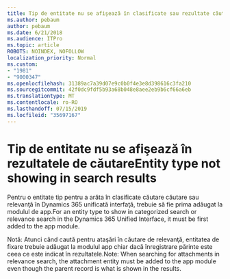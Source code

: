 ```yaml
---
title: Tip de entitate nu se afişează în clasificate sau rezultate căutare relevanţă în Dynamics 365 interfaţă unificată
ms.author: pebaum
author: pebaum
ms.date: 6/21/2018
ms.audience: ITPro
ms.topic: article
ROBOTS: NOINDEX, NOFOLLOW
localization_priority: Normal
ms.custom:
- "1981"
- "9000347"
ms.openlocfilehash: 31389ac7a39d07e9c0b0f4e3e8d398616c3fa210
ms.sourcegitcommit: 42f0dc9fdf5b93a68b048e8aee2eb9b6cf66a6eb
ms.translationtype: MT
ms.contentlocale: ro-RO
ms.lasthandoff: 07/15/2019
ms.locfileid: "35697167"
---
```

# <a name="entity-type-not-showing-in-search-results"></a><span data-ttu-id="c15bd-102">Tip de entitate nu se afişează în rezultatele de căutare</span><span class="sxs-lookup"><span data-stu-id="c15bd-102">Entity type not showing in search results</span></span>

<span data-ttu-id="c15bd-103">Pentru o entitate tip pentru a arăta în clasificate căutare căutare sau relevanţă în Dynamics 365 unificată interfaţă, trebuie să fie prima adăugat la modulul de app.</span><span class="sxs-lookup"><span data-stu-id="c15bd-103">For an entity type to show in categorized search or relevance search in the Dynamics 365 Unified Interface, it must be first added to the app module.</span></span>

<span data-ttu-id="c15bd-104">Notă: Atunci când caută pentru ataşări în căutare de relevanţă, entitatea de fixare trebuie adăugat la modulul app chiar dacă înregistrare părinte este ceea ce este indicat în rezultatele.</span><span class="sxs-lookup"><span data-stu-id="c15bd-104">Note: When searching for attachments in relevance search, the attachment entity must be added to the app module even though the parent record is what is shown in the results.</span></span>
